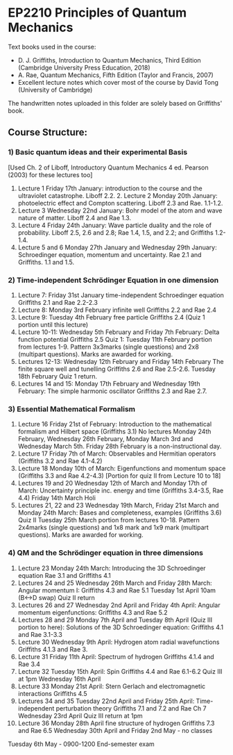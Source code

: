# EP2210 Principles of Quantum Mechanics

Text books used in the course:
- ⁠D. J. Griffiths, Introduction to Quantum Mechanics, Third Edition (Cambridge University Press Education, 2018)
- A. Rae, Quantum Mechanics, Fifth Edition (Taylor and Francis, 2007) 
- Excellent lecture notes which cover most of the course by David Tong (University of Cambridge)

The handwritten notes uploaded in this folder are solely based on Griffiths' book.

## Course Structure:

### 1) Basic quantum ideas and their experimental Basis
 [Used Ch. 2 of Liboff, Introductory Quantum Mechanics 4 ed. Pearson (2003) for these lectures too]

1. Lecture 1 Friday 17th January: introduction to the course and the ultraviolet catastrophe. Liboff 2.2.
⁠2. Lecture 2 Monday 20th January: photoelectric effect and Compton scattering. Liboff 2.3 and Rae. 1.1-1.2.
3. Lecture 3 Wednesday 22nd January: Bohr model of the atom and wave nature of matter. Liboff 2.4 and Rae 1.3.
4. ⁠Lecture 4 Friday 24th January: Wave particle duality and the role of probability. Liboff 2.5, 2.6 and 2.8; Rae 1.4, 1.5, and 2.2; and Griffiths 1.2-1.4.
5. Lecture 5 and 6 Monday 27th January and Wednesday 29th January: Schroedinger equation, momentum and uncertainty. Rae 2.1 and Griffiths. 1.1 and 1.5. 

### 2) Time-independent Schrödinger Equation in one dimension

1. Lecture 7: Friday 31st January time-independent Schroedinger equation Griffiths 2.1 and Rae 2.2-2.3
2. ⁠Lecture 8: Monday 3rd February infinite well Griffiths 2.2 and Rae 2.4
3. ⁠Lecture 9: Tuesday 4th February free particle Griffiths 2.4 (Quiz 1 portion until this lecture)
4. ⁠Lecture 10-11: Wednesday 5th February and Friday 7th February: Delta function potential Griffiths 2.5 
Quiz 1: Tuesday 11th February portion from lectures 1-9. Pattern 3x3marks (single questions) and 2x8 (multipart questions). Marks are awarded for working. 
5. Lectures 12-13:  Wednesday 12th February and Friday 14th February The finite square well and tunelling Griffiths 2.6 and Rae 2.5-2.6. 
Tuesday 18th February Quiz 1 return.
6. Lectures 14 and 15: Monday 17th February and Wednesday 19th February: The simple harmonic oscillator Griffiths 2.3 and Rae 2.7. 

### 3) Essential Mathematical Formalism

1. ⁠Lecture 16 Friday 21st of February: Introduction to the mathematical formalism and Hilbert space (Griffiths 3.1)
No lectures Monday 24th February, Wednesday 26th February, Monday March 3rd and Wednesday March 5th. Friday 28th February is a non-instructional day.
2. ⁠Lecture 17 Friday 7th of March: Observables and Hermitian operators (Griffiths 3.2 and Rae 4.1-4.2)
3. Lecture 18 Monday 10th of March: Eigenfunctions and momentum space (Griffiths 3.3 and Rae 4.2-4.3) 
[Portion for quiz II from Lecture 10 to 18]
4. ⁠Lectures 19 and 20 Wednesday 12th of March and Monday 17th of March: Uncertainty principle inc. energy and time (Griffiths 3.4-3.5, Rae 4.4)
Friday 14th March Holi
5. Lectures 21, 22  and 23 Wednesday 19th March, Friday 21st March and Monday 24th March: Bases and completeness, examples (Griffiths 3.6)
Quiz II Tuesday 25th March portion from lectures 10-18. Pattern 2x4marks (single questions) and 1x8 mark and 1x9 mark (multipart questions). Marks are awarded for working. 

### 4) QM and the Schrödinger equation in three dimensions

1. Lecture 23 Monday 24th March: Introducing the 3D Schroedinger equation  Rae 3.1 and Griffiths 4.1
2. ⁠Lectures  24 and 25 Wednesday 26th March and Friday 28th March:  Angular momentum I: Griffiths 4.3 and Rae 5.1
Tuesday 1st April 10am (B<->D swap) Quiz II return
3. ⁠Lectures 26 and 27 Wednesday 2nd April and Friday 4th April: Angular momentum eigenfunctions: Griffiths 4.3 and Rae 5.2
4. Lectures 28 and 29 Monday 7th April and Tuesday 8th April (Quiz III portion to here): Solutions of the 3D Schroedinger equation: Griffiths 4.1 and Rae 3.1-3.3
5. ⁠Lecture 30 Wednesday 9th April: Hydrogen atom radial wavefunctions Griffiths 4.1.3 and Rae 3.
6. ⁠Lecture 31 Friday 11th April:  Spectrum of hydrogen Griffiths 4.1.4 and Rae 3.4
7. ⁠Lecture 32  Tuesday 15th April: Spin Griffiths 4.4 and Rae 6.1-6.2
Quiz III at 1pm Wednesday 16th April
8. ⁠Lecture 33 Monday 21st April: Stern Gerlach and electromagnetic interactions Griffiths 4.5 
9. ⁠Lectures 34 and 35 Tuesday 22nd April and Friday 25th April: Time-independent perturbation theory Griffiths 7.1 and 7.2 and Rae Ch 7 
Wednesday 23rd April Quiz III return at 1pm
10. ⁠Lecture 36 Monday 28th April fine structure of hydrogen Griffiths 7.3 and Rae 6.5 
Wednesday 30th April and Friday 2nd May - no classes

Tuesday 6th May - 0900-1200 End-semester exam
